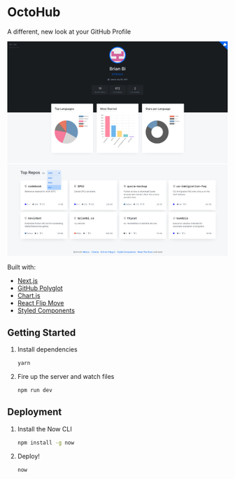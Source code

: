 # OctoHub

A different, new look at your GitHub Profile

![demo](https://raw.githubusercontent.com/bryanlou/octohub/master/static/og.png)
![demo](https://raw.githubusercontent.com/bryanlou/octohub/master/static/og2.png)

Built with:

- [Next.js](https://nextjs.org/)
- [GitHub Polyglot](https://github.com/IonicaBizau/node-gh-polyglot)
- [Chart.js](https://www.chartjs.org/)
- [React Flip Move](https://github.com/joshwcomeau/react-flip-move)
- [Styled Components](https://www.styled-components.com/)

## Getting Started

1. Install dependencies

   ```bash
   yarn
   ```

2. Fire up the server and watch files

   ```bash
   npm run dev
   ```

## Deployment

1. Install the Now CLI

   ```bash
   npm install -g now
   ```

2. Deploy!

   ```bash
   now
   ```
